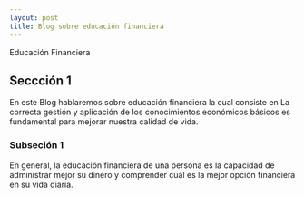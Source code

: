```yaml
---
layout: post
title: Blog sobre educación financiera
---
```


Educación Financiera

## Seccción 1

En este Blog hablaremos sobre educación financiera la cual consiste en La correcta gestión y aplicación de los conocimientos económicos básicos es fundamental para mejorar nuestra calidad de vida.

### Subseción 1

En general, la educación financiera de una persona es la capacidad de administrar mejor su dinero y comprender cuál es la mejor opción financiera en su vida diaria.
